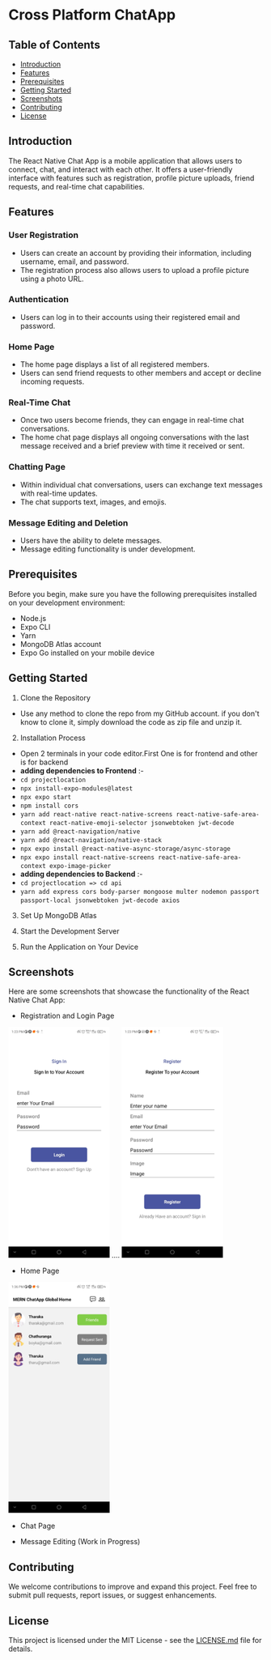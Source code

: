 # Cross Platform ChatApp

## Table of Contents

- [Introduction](#introduction)
- [Features](#features)
- [Prerequisites](#prerequisites)
- [Getting Started](#getting-started)
- [Screenshots](#screenshots)
- [Contributing](#contributing)
- [License](#license)

## Introduction

The React Native Chat App is a mobile application that allows users to connect, chat, and interact with each other. It offers a user-friendly interface with features such as registration, profile picture uploads, friend requests, and real-time chat capabilities.

## Features

### User Registration
- Users can create an account by providing their information, including username, email, and password.
- The registration process also allows users to upload a profile picture using a photo URL.

### Authentication
- Users can log in to their accounts using their registered email and password.

### Home Page
- The home page displays a list of all registered members.
- Users can send friend requests to other members and accept or decline incoming requests.

### Real-Time Chat
- Once two users become friends, they can engage in real-time chat conversations.
- The home chat page displays all ongoing conversations with the last message received and a brief preview with time it received or sent.

### Chatting Page
- Within individual chat conversations, users can exchange text messages with real-time updates.
- The chat supports text, images, and emojis.

### Message Editing and Deletion
- Users have the ability to delete messages.
- Message editing functionality is under development.

## Prerequisites

Before you begin, make sure you have the following prerequisites installed on your development environment:

- Node.js
- Expo CLI
- Yarn
- MongoDB Atlas account
- Expo Go installed on your mobile device

## Getting Started

1. Clone the Repository
   
- Use any method to clone the repo from my GitHub account. if you don't know to clone it, simply download the code as zip file and unzip it.

2. Installation Process 
- Open 2 terminals in your code editor.First One is for frontend and other is for backend
- **adding dependencies to Frontend** :-
- ``cd projectlocation``
- ``npx install-expo-modules@latest``
- ```npx expo start```
- ``npm install cors``
- ``yarn add react-native react-native-screens react-native-safe-area-context react-native-emoji-selector jsonwebtoken jwt-decode``
- ```yarn add @react-navigation/native```
- ``yarn add @react-navigation/native-stack``
- ``npx expo install @react-native-async-storage/async-storage``
- ```npx expo install react-native-screens react-native-safe-area-context expo-image-picker```
- **adding dependencies to Backend** :-
- ```cd projectlocation => cd api```
- ```yarn add express cors body-parser mongoose multer nodemon passport passport-local jsonwebtoken jwt-decode axios```
3. Set Up MongoDB Atlas


4. Start the Development Server


5. Run the Application on Your Device


## Screenshots

Here are some screenshots that showcase the functionality of the React Native Chat App:

- Registration and Login Page

<img src="/assets/img1.jpg" alt="Calculator Interface" width="200" height="456"> .... <img src="/assets/img2.jpg" alt="Calculator Interface" width="200" height="456">

- Home Page
<img src="/assets/img7.jpg" alt="Calculator Interface" width="200" height="456">

- Chat Page

- Message Editing (Work in Progress)

## Contributing

We welcome contributions to improve and expand this project. Feel free to submit pull requests, report issues, or suggest enhancements.

## License

This project is licensed under the MIT License - see the [LICENSE.md](LICENSE.md) file for details.
  


